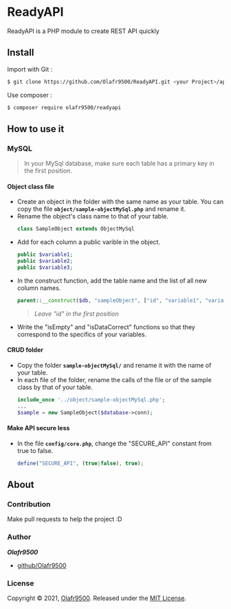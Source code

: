 # ReadyAPI
ReadyAPI is a PHP module to create REST API quickly
## Install
Import with Git :
```bash
$ git clone https://github.com/Olafr9500/ReadyAPI.git <your Project>/api
```

Use composer :
```bash
$ composer require olafr9500/readyapi
```
## How to use it
### MySQL
> In your MySql database, make sure each table has a primary key in the first position.
#### Object class file
- Create an object in the folder with the same name as your table. You can copy the file **`object/sample-objectMySql.php`** and rename it.
- Rename the object's class name to that of your table.
    ```php
    class SampleObject extends ObjectMySql
    ```
- Add for each column a public varible in the object.
    ```php
    public $variable1;
    public $variable2;
    public $variable3;
    ```
- In the construct function, add the table name and the list of all new column names.
    ```php
    parent::__construct($db, "sampleObject", ["id", "variable1", "variable2", "variable3"]);
    ```
    > *Leave "id" in the first position*
- Write the "isEmpty" and "isDataCorrect" functions so that they correspond to the specifics of your variables.
#### CRUD folder
- Copy the folder **`sample-objectMySql/`** and rename it with the name of your table.
- In each file of the folder, rename the calls of the file or of the sample class by that of your table.
    ```php
    include_once '../object/sample-objectMySql.php';
    ...
    $sample = new SampleObject($database->conn);
    ```
#### Make API secure less
- In the file **`config/core.php`**, change the "SECURE_API" constant from true to false.
    ```php
    define("SECURE_API", (true|false), true);
    ```
## About
### Contribution
Make pull requests to help the project :D
### Author
***Olafr9500***
* [github/Olafr9500](https://github.com/Olafr9500)
### License
Copyright © 2021, [Olafr9500](https://github.com/Olafr9500).
Released under the [MIT License](LICENSE).